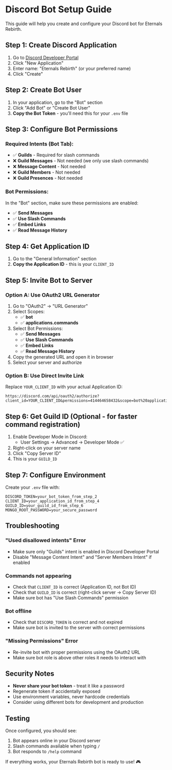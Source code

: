 # Discord Bot Setup Guide

This guide will help you create and configure your Discord bot for Eternals Rebirth.

## Step 1: Create Discord Application

1. Go to [Discord Developer Portal](https://discord.com/developers/applications)
2. Click "New Application"
3. Enter name: "Eternals Rebirth" (or your preferred name)
4. Click "Create"

## Step 2: Create Bot User

1. In your application, go to the "Bot" section
2. Click "Add Bot" or "Create Bot User"
3. **Copy the Bot Token** - you'll need this for your `.env` file

## Step 3: Configure Bot Permissions

### Required Intents (Bot Tab):
- ✅ **Guilds** - Required for slash commands
- ❌ **Guild Messages** - Not needed (we only use slash commands)
- ❌ **Message Content** - Not needed
- ❌ **Guild Members** - Not needed
- ❌ **Guild Presences** - Not needed

### Bot Permissions:
In the "Bot" section, make sure these permissions are enabled:
- ✅ **Send Messages**
- ✅ **Use Slash Commands**
- ✅ **Embed Links**
- ✅ **Read Message History**

## Step 4: Get Application ID

1. Go to the "General Information" section
2. **Copy the Application ID** - this is your `CLIENT_ID`

## Step 5: Invite Bot to Server

### Option A: Use OAuth2 URL Generator
1. Go to "OAuth2" → "URL Generator"
2. Select Scopes:
   - ✅ **bot**
   - ✅ **applications.commands**
3. Select Bot Permissions:
   - ✅ **Send Messages**
   - ✅ **Use Slash Commands**
   - ✅ **Embed Links**
   - ✅ **Read Message History**
4. Copy the generated URL and open it in browser
5. Select your server and authorize

### Option B: Use Direct Invite Link
Replace `YOUR_CLIENT_ID` with your actual Application ID:

```
https://discord.com/api/oauth2/authorize?client_id=YOUR_CLIENT_ID&permissions=414464658432&scope=bot%20applications.commands
```

## Step 6: Get Guild ID (Optional - for faster command registration)

1. Enable Developer Mode in Discord:
   - User Settings → Advanced → Developer Mode ✅
2. Right-click on your server name
3. Click "Copy Server ID"
4. This is your `GUILD_ID`

## Step 7: Configure Environment

Create your `.env` file with:

```env
DISCORD_TOKEN=your_bot_token_from_step_2
CLIENT_ID=your_application_id_from_step_4
GUILD_ID=your_guild_id_from_step_6
MONGO_ROOT_PASSWORD=your_secure_password
```

## Troubleshooting

### "Used disallowed intents" Error
- Make sure only "Guilds" intent is enabled in Discord Developer Portal
- Disable "Message Content Intent" and "Server Members Intent" if enabled

### Commands not appearing
- Check that `CLIENT_ID` is correct (Application ID, not Bot ID)
- Check that `GUILD_ID` is correct (right-click server → Copy Server ID)
- Make sure bot has "Use Slash Commands" permission

### Bot offline
- Check that `DISCORD_TOKEN` is correct and not expired
- Make sure bot is invited to the server with correct permissions

### "Missing Permissions" Error
- Re-invite bot with proper permissions using the OAuth2 URL
- Make sure bot role is above other roles it needs to interact with

## Security Notes

- **Never share your bot token** - treat it like a password
- Regenerate token if accidentally exposed
- Use environment variables, never hardcode credentials
- Consider using different bots for development and production

## Testing

Once configured, you should see:
1. Bot appears online in your Discord server
2. Slash commands available when typing `/`
3. Bot responds to `/help` command

If everything works, your Eternals Rebirth bot is ready to use! 🎮